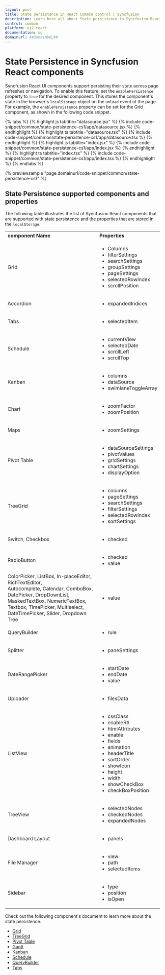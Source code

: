 ```yaml
---
layout: post
title: State persistence in React Common control | Syncfusion
description: Learn here all about State persistence in Syncfusion React Common control of Syncfusion Essential JS 2 and more.
control: common
platform: ej2-react
documentation: ug
domainurl: ##DomainURL##
---
```


# State Persistence in Syncfusion React components

Syncfusion React UI components support persisting their state across page refreshes or navigation. To enable this feature, set the `enablePersistence` property to `true` for the desired component. This stores the component's state in the browser's `localStorage` object on the `unload` event of the page. For example, the `enablePersistence` property can be set for the Grid component, as shown in the following code snippet.

{% tabs %}
{% highlight js tabtitle="datasource.jsx" %}
{% include code-snippet/common/state-persistence-cs1/app/datasource.jsx %}
{% endhighlight %}
{% highlight ts tabtitle="datasource.tsx" %}
{% include code-snippet/common/state-persistence-cs1/app/datasource.tsx %}
{% endhighlight %}
{% highlight js tabtitle="index.jsx" %}
{% include code-snippet/common/state-persistence-cs1/app/index.jsx %}
{% endhighlight %}
{% highlight ts tabtitle="index.tsx" %}
{% include code-snippet/common/state-persistence-cs1/app/index.tsx %}
{% endhighlight %}
{% endtabs %}

 {% previewsample "page.domainurl/code-snippet/common/state-persistence-cs1" %}

## State Persistence supported components and properties

The following table illustrates the list of Syncfusion React components that are supported with state persistence and the properties that are stored in the `localStorage`.

<!-- markdownlint-disable MD033 -->

<table>
<tr>
<td><b>component Name</b></td>
<td><b>Properties</b></td>
</tr>
<tr>
<td>Grid</td>
<td>
<ul>
<li>Columns</li>
<li>filterSettings</li>
<li>searchSettings</li>
<li>groupSettings</li>
<li>pageSettings</li>
<li>selectedRowIndex</li>
<li>scrollPosition</li>
</ul>
</td>
</tr>
<tr>
<td>Accordion</td>
<td>
<ul>
<li>expandedIndices</li>
</ul>
</td>
</tr>
<tr>
<td>Tabs</td>
<td>
<ul>
<li>selectedItem</li>
</ul>
</td>
</tr>
<tr>
<td>Schedule</td>
<td>
<ul>
<li>currentView</li>
<li>selectedDate</li>
<li>scrollLeft</li>
<li>scrollTop</li>
</ul>
</td>
</tr>
<tr>
<td>Kanban</td>
<td>
<ul>
<li>columns</li>
<li>dataSource</li>
<li>swimlaneToggleArray</li>
</ul>
</td>
</tr>
<tr>
<td>Chart</td>
<td>
<ul>
<li>zoomFactor</li>
<li>zoomPosition</li>
</ul>
</td>
</tr>
<tr>
<td>Maps</td>
<td>
<ul>
<li>zoomSettings</li>
</ul>
</td>
</tr>
<tr>
<td>Pivot Table</td>
<td>
<ul>
<li>dataSourceSettings</li>
<li>pivotValues</li>
<li>gridSettings</li>
<li>chartSettings</li>
<li>displayOption</li>
</ul>
</td>
</tr>
<tr>
<td>TreeGrid</td>
<td>
<ul>
<li>columns</li>
<li>pageSettings</li>
<li>searchSettings</li>
<li>filterSettings</li>
<li>selectedRowIndex</li>
<li>sortSettings</li>
</ul>
</td>
</tr>
<tr>
<td>Switch, Checkbox</td>
<td>
<ul>
<li>checked</li>
</ul>
</td>
</tr>
<tr>
<td>RadioButton</td>
<td>
<ul>
<li>checked</li>
<li>value</li>
</ul>
</td>
</tr>
<tr>
<td>ColorPicker, ListBox, In-placeEditor, RichTextEditor, <br>
Autocomplete, Calendar, ComboBox, DatePicker, DropDownList, <br>
MaskedTextBox, NumericTextBox, Textbox, TimePicker, Multiselect, <br> 
DateTimePicker, Slider, Dropdown Tree</td>
<td>
<ul>
<li>value</li>
</ul>
</td>
</tr>
<tr>
<td>QueryBuilder</td>
<td>
<ul>
<li>rule</li>
</ul>
</td>
</tr>
<tr>
<td>Splitter</td>
<td>
<ul>
<li>paneSettings</li>
</ul>
</td>
</tr>
<tr>
<td>DateRangePicker</td>
<td>
<ul>
<li>startDate</li>
<li>endDate</li>
<li>value</li>
</ul>
</td>
</tr>
<tr>
<td>Uploader</td>
<td>
<ul>
<li>filesData</li>
</ul>
</td>
</tr>
<tr>
<td>ListView</td>
<td>
<ul>
<li>cssClass</li>
<li>enableRtl</li>
<li>htmlAttributes</li>
<li>enable</li>
<li>fields</li>
<li>animation</li>
<li>headerTitle</li>
<li>sortOrder</li>
<li>showIcon</li>
<li>height</li>
<li>width</li>
<li>showCheckBox</li>
<li>checkBoxPosition</li>
</ul>
</td>
</tr>
<tr>
<td>TreeView</td>
<td>
<ul>
<li>selectedNodes</li>
<li>checkedNodes</li>
<li>expandedNodes</li>
</ul>
</td>
</tr>
<tr>
<td>Dashboard Layout</td>
<td>
<ul>
<li>panels</li>
</ul>
</td>
</tr>
<tr>
<td>File Manager</td>
<td>
<ul>
<li>view</li>
<li>path</li>
<li>selectedItems</li>
</ul>
</td>
</tr>
<tr>
<td>Sidebar</td>
<td>
<ul>
<li>type</li>
<li>position</li>
<li>isOpen</li>
</ul>
</td>
</tr>
</table>

<!-- markdownlint-enable MD033 -->

Check out the following component's document to learn more about the state persistence.

* [Grid](https://ej2.syncfusion.com/react/documentation/grid/state-persistence/state-persistence/)
* [TreeGrid](https://ej2.syncfusion.com/react/documentation/treegrid/state-persistence/state-persistence/)
* [Pivot Table](https://ej2.syncfusion.com/react/documentation/pivotview/state-persistence/)
* [Gantt](https://ej2.syncfusion.com/react/documentation/gantt/state-persistence/)
* [Kanban](https://ej2.syncfusion.com/react/documentation/kanban/persistence/)
* [Schedule](https://ej2.syncfusion.com/react/documentation/schedule/state-persistence/)
* [QueryBuilder](https://ej2.syncfusion.com/react/documentation/query-builder/how-to/state-persistence/)
* [Tabs](https://ej2.syncfusion.com/react/documentation/tab/how-to/set-state-persistence-of-the-tab-component/)